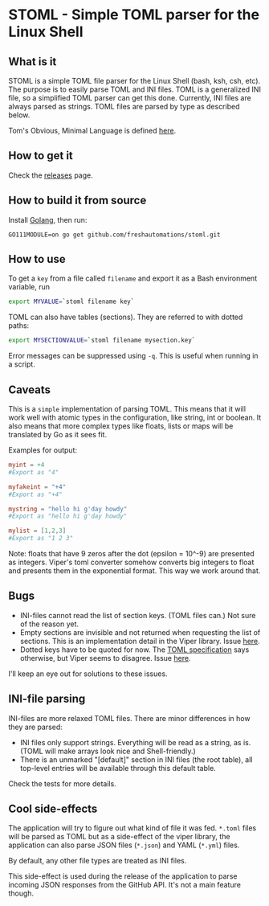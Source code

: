 # STOML - Simple TOML parser for the Linux Shell

## What is it
STOML is a simple TOML file parser for the Linux Shell (bash, ksh, csh, etc).
The purpose is to easily parse TOML and INI files.
TOML is a generalized INI file, so a simplified TOML parser can get this done.
Currently, INI files are always parsed as strings. TOML files are parsed by type as described below.

Tom's Obvious, Minimal Language is defined [here](https://github.com/toml-lang/toml).

## How to get it
Check the [releases](https://github.com/freshautomations/stoml/releases) page.

## How to build it from source
Install [Golang](https://golang.org/doc/install), then run:
```cgo
GO111MODULE=on go get github.com/freshautomations/stoml.git
```

## How to use
To get a `key` from a file called `filename` and export it as a Bash environment variable, run
```bash
export MYVALUE=`stoml filename key`
```
TOML can also have tables (sections). They are referred to with dotted paths:
```bash
export MYSECTIONVALUE=`stoml filename mysection.key`
```
Error messages can be suppressed using `-q`. This is useful when running in a script. 
## Caveats
This is a `simple` implementation of parsing TOML.
This means that it will work well with atomic types in the configuration, like string, int or boolean.
It also means that more complex types like floats, lists or maps will be translated by Go as it sees fit.

Examples for output:
```toml
myint = +4
#Export as "4"

myfakeint = "+4"
#Export as "+4"

mystring = "hello hi g'day howdy"
#Export as "hello hi g'day howdy"

mylist = [1,2,3]
#Export as "1 2 3"
```
Note: floats that have 9 zeros after the dot (epsilon = 10^-9) are presented as integers.
Viper's toml converter somehow converts big integers to float and presents them in the exponential format. This way we work around that.

## Bugs
* INI-files cannot read the list of section keys. (TOML files can.) Not sure of the reason yet.
* Empty sections are invisible and not returned when requesting the list of sections. This is an implementation detail in the Viper library. Issue [here](https://github.com/spf13/viper/issues/1131).
* Dotted keys have to be quoted for now. The [TOML specification](https://toml.io/en/v1.0.0) says otherwise, but Viper seems to disagree. Issue [here](https://github.com/freshautomations/stoml/issues/2).

I'll keep an eye out for solutions to these issues.

## INI-file parsing
INI-files are more relaxed TOML files. There are minor differences in how they are parsed:
* INI files only support strings. Everything will be read as a string, as is. (TOML will make arrays look nice and Shell-friendly.)
* There is an unmarked "[default]" section in INI files (the root table), all top-level entries will be available through this default table.

Check the tests for more details.

## Cool side-effects
The application will try to figure out what kind of file it was fed.
`*.toml` files will be parsed as TOML but as a side-effect of the viper library,
the application can also parse JSON files (`*.json`) and YAML (`*.yml`) files.

By default, any other file types are treated as INI files.

This side-effect is used during the release of the application to parse incoming JSON responses from the GitHub API.
It's not a main feature though.
